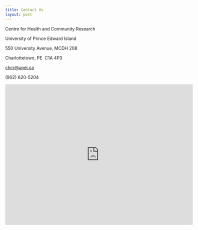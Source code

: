 ```yaml
---
title: Contact Us
layout: post
---
```

Centre for Health and Community Research

University of Prince Edward Island 

550 University Avenue, MCDH 208 

Charlottetown, PE  C1A 4P3

chcr@upei.ca

\(902) 620-5204

<iframe src="https://www.google.com/maps/embed?pb=!1m18!1m12!1m3!1d4639.4880149089395!2d-63.14029174324666!3d46.25706449101117!2m3!1f0!2f0!3f0!3m2!1i1024!2i768!4f13.1!3m3!1m2!1s0x4b5e52b5320cb567%3A0x2341beff6765d3d5!2sUniversity+of+Prince+Edward+Island!5e0!3m2!1sen!2sca!4v1470155404202" width="600" height="450" frameborder="0" allowfullscreen=""></iframe>